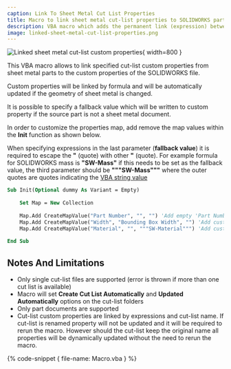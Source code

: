 ```yaml
---
caption: Link To Sheet Metal Cut List Properties
title: Macro to link sheet metal cut-list properties to SOLIDWORKS part custom properties
description: VBA macro which adds the permanent link (expression) between specified sheet metal cut list properties and file custom properties with an optional fallback value
image: linked-sheet-metal-cut-list-properties.png
---
```

![Linked sheet metal cut-list custom properties](linked-sheet-metal-cut-list-properties.png){ width=800 }

This VBA macro allows to link specified cut-list custom properties from sheet metal parts to the custom properties of the SOLIDWORKS file.

Custom properties will be linked by formula and will be automatically updated if the geometry of sheet metal is changed.

It is possible to specify a fallback value which will be written to custom property if the source part is not a sheet metal document.

In order to customize the properties map, add remove the map values within the **Init** function as shown below.

When specifying expressions in the last parameter (**fallback value**) it is required to escape the **"** (quote) with other **"** (quote). For example formula for SOLIDWORKS mass is **"SW-Mass"** if this needs to be set as the fallback value, the third parameter should be **"""SW-Mass"""** where the outer quotes are quotes indicating the [VBA string value](/visual-basic/variables/standard-types#string)

~~~ vb
Sub Init(Optional dummy As Variant = Empty)
    
    Set Map = New Collection
    
    Map.Add CreateMapValue("Part Number", "", "") 'Add empty 'Part Number' custom property
    Map.Add CreateMapValue("Width", "Bounding Box Width", "") 'Add custom property 'Width' from the 'Bounding Box Width' of the sheet metal or empty if not sheet metal part
    Map.Add CreateMapValue("Material", "", """SW-Material""") 'Add custom property 'Material' and set to the 'SW-Material' formula regardless if this is a sheet metal part or not
        
End Sub
~~~

## Notes And Limitations

* Only single cut-list files are supported (error is thrown if more than one cut list is available)
* Macro will set **Create Cut List Automatically** and **Updated Automatically** options on the cut-list folders
* Only part documents are supported
* Cut-list custom properties are linked by expressions and cut-list name. If cut-list is renamed property will not be updated and it will be required to rerun the macro. However should the cut-list keep the original name all properties will be dynamically updated without the need to rerun the macro.

{% code-snippet { file-name: Macro.vba } %}